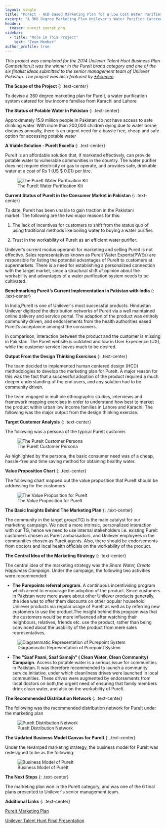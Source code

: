 ```yaml
---
layout: single
title: "PureIt - HCD Based Marketing Plan for a Low Cost Water Purifier"
excerpt: "A 360 Degree Marketing Plan Unilever's Water Purifier Catered for Low Income Families"
header:
  teaser: pureit_exerpt.png
sidebar:
  - title: "Role in This Project"
    text: "Team Member"
author_profile: true
---
```


*This project was completed for the 2014 Unilever Talent Hunt Business 
Plan Competition.It was the winner in the PureIt brand category and one of the
six finalist ideas submitted to the senior management team of Unilever Pakistan.
The project was also featured by [+Acumen](http://www.plusacumen.org/journal/computer-engineers-unlikely-impact-journey-pakistan-sierra-leone)*


**The Scope of the Project**
{: .text-center}

To devise a 360 degree marketing plan for PureIt, a water purification system 
catered for low income families from Karachi and Lahore



**The Status of Potable Water in Pakistan**
{: .text-center}

Approximately 15.9 million people in Pakistan do not have access to safe 
drinking water. With more than 200,000 children dying due to water borne 
diseases annually, there is an urgent need for a hassle free, cheap and safe 
option for accessing potable water 

**A Viable Solution - PureIt Excella**
{: .text-center}

PureIt is an affordable solution that, if marketed effectively,
can provide potable water to vulnerable communities in the country. The water
purifier does not require electricity or gas to operate, and provides safe, 
drinkable water at a cost of Rs 1 (US $ 0.01) per litre. 

<figure>
  <img src="/images/pureit.png" alt="The PureIt Water Purification Kit">
  <figcaption>The PureIt Water Purification Kit</figcaption>
</figure>  

**Current Status of PureIt in the Consumer Market in Pakistan**
{: .text-center} 

To date, PureIt has been unable to gain traction in the Pakistani  
market. The following are the two major reasons for this: 

1. The lack of incentives for customers to shift from the status quo of using 
traditional methods like boiling water to buying a water purifier.

2. Trust in the workability of PureIt as an efficient water purifier.

Unilever’s current modus operandi for marketing and selling Pureit is not 
effective. Sales representatives known as Pureit Water Experts(PWEs) are 
responsible for listing the potential advantages of PureIt to customers at 
supermarkets. There is a need for establishing a personalized connection with 
the target market, since a structural shift of opinion about the workability and 
advantages of a water purification system needs to be cultivated.

**Benchmarking Pureit’s Current Implementation in Pakistan with India**
{: .text-center} 

In India,PureIt is one of Unilever's most successful products. Hindustan Unilever
digitized the distribution networks of Pureit via a well maintained online delivery 
and service portal. The adaption of the product was entirely community driven, 
and endorsements from the health authorities eased Pureit’s acceptance amongst the 
consumers.

In comparison, interaction between the product and the customer is missing in 
Pakistan. The Pureit website is outdated and low in User Experience (UX), 
while the customer service leaves much to be desired. 

**Output From the Design Thinking Exercises**
{: .text-center} 

The team decided to implemented human centered design (HCD) methodologies
to develop the marketing plan for PureIt. A major reason for this was the 
fact that a successful adoption of the product required a much deeper understanding
of the end users, and any solution had to be community driven.

The team engaged in multiple ethnographic studies, interviews and framework mapping exercises
in order to understand how best to market the product within urban low income
families in Lahore and Karachi. The following was the major output from the 
design thinking exercise.

**Target Customer Analysis**
{: .text-center}

The following was a persona of the typical PureIt customer. 

<figure>
  <img src="/images/pureit_persona.png" alt="The PureIt Customer Persona">
  <figcaption>The PureIt Customer Persona</figcaption>
</figure>  

As highlighted by the persona, the basic consumer need was of a cheap, hassle-free
and time saving method for obtaining healthy water.

**Value Proposition Chart**
{: .text-center} 

The following chart mapped out the value proposition that PureIt should be 
addressing for the customers

<figure>
  <img src="/images/valueproposition.png" alt="The Value Proposition for PureIt">
  <figcaption>The Value Proposition for PureIt</figcaption>
</figure>  


**The Basic Insights Behind The Marketing Plan**
{: .text-center} 

The community in the target group(TG) is the main catalyst for our marketing 
campaign. We need a more intrinsic, personalized interaction with our TG, 
hence we need to use internal stakeholders i.e. existing PureIt customers chosen
as Pureit ambassadors, and Unilever employees in the communities chosen as 
Pureit agents. Also, there should be endorsements from doctors and local health
officials on the workability of the product.


**The Central Idea of the Marketing Strategy**
{: .text-center}

The central idea of the marketing strategy was the *Share Water, Create Happiness Campaign*.
Under the campaign, the following two activities were recommended:

* **The Purepoints referral program.**
A continuous incentivising program which aimed to encourage the adoption of 
the product. Since customers in Pakistan were more aware about other Unilever 
products generally, the idea was to offer them discounts on other popular household 
Unilever products via regular usage of PureIt as well as by referring new 
customers to use the product.The insight behind this program was that the 
customers would be more influenced after watching their neighbours, relatives, 
friends etc. use the product, rather than being convinced about the usability 
of the product from mere sales representatives. 

<figure>
  <img src="/images/purepoints_dist.png" alt="Diagrammatic Representation of Purepoint System">
  <figcaption>Diagrammatic Representation of Purepoint System</figcaption>
</figure>  


* **The "Saaf Paani, Saaf Samajh" ( Clean Water, Clean Community) Campaign.** 
Access to potable water is a serious issue for communities in Pakistan. It was
therefore recommended to launch a community service initiative, under which 
cleanliness drives were launched in local communities. These drives were 
augmented by endorsements from local doctors on both,the urgent need of ensuring
that family members drink clean water, and also on the workability of PureIt.


**The Recommended Distribution Network**
{: .text-center}

The following was the recommended distribution network for PureIt under the
marketing plan
<figure>
  <img src="/images/pureit_channel.png" alt="PureIt Distribution Network">
  <figcaption>PureIt Distribution Network</figcaption>
</figure>  

**The Updated Business Model Canvas for PureIt**
{: .text-center}

Under the revamped marketing strategy, the business model for PureIt was 
redesigned to be as the following:

<figure>
  <img src="/images/pureit_businessmodel.png" alt="Business Model of PureIt">
  <figcaption>Business Model of PureIt</figcaption>
</figure>  

**The Next Steps**
{: .text-center}

The marketing plan won in the PureIt category, and was one of the 6 final
plans presented to Unilever's senior management team. 

**Additional Links**
{: .text-center} 

[PureIt Marketing Plan](/pdfs/PureIt_Marketing_Plan.pdf)  

[Unilever Talent Hunt Final Presentation](/pdfs/PureIt_Final_Presentation.pdf)





